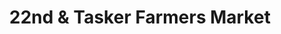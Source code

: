 ---
title: "22nd & Tasker Farmers Market"
url: /philadelphia/22nd-und-tasker-farmers-market/
shop: Hofladen
---